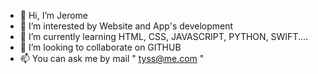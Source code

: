 - 👋 Hi, I’m Jerome
- 👀 I’m interested by Website and App's development 
- 🌱 I’m currently learning HTML, CSS, JAVASCRIPT, PYTHON, SWIFT....
- 💞️ I’m looking to collaborate on GITHUB
- 📫 You can ask me by mail " tyss@me.com "

<!---
BastaraudJerome/BastaraudJerome is a ✨ special ✨ repository because its `README.md` (this file) appears on your GitHub profile.
You can click the Preview link to take a look at your changes.
--->
